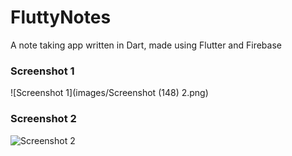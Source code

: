 # FluttyNotes
A note taking app written in Dart, made using Flutter and Firebase

### Screenshot 1
![Screenshot 1](images/Screenshot (148) 2.png)

### Screenshot 2
![Screenshot 2](assets/images/screenshot2.png)
